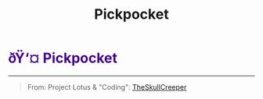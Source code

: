 ﻿---
lang: en-US
title: Pickpocket
prev: Pelican
next: PlagueScientist
---

# <font color="#47008b">ðŸ‘¤ <b>Pickpocket</b></font> <Badge text="Killing" type="tip" vertical="middle"/>
---

> From: Project Lotus & "Coding": [TheSkullCreeper](https://github.com/Loonie-Toons)
